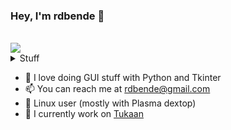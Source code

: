### Hey, I'm rdbende 👋

<br>

<img src="https://github-readme-stats.vercel.app/api?username=rdbende&show_icons=true&count_private=true&custom_title=My%20GitHub%20stats&theme=slateorange">
<!--<img src="https://github-readme-stats.vercel.app/api/top-langs/?username=rdbende&custom_title=My%20most%20used%20languages"> This is irrelevant. My most used language is Python, not Tcl! -->

<details><summary>Stuff</summary>

  ![metrics.lecoq.io](https://metrics.lecoq.io/rdbende)
  
</details>

- :snake: I love doing GUI stuff with Python and Tkinter
- :mailbox: You can reach me at rdbende@gmail.com
- :penguin: Linux user (mostly with Plasma dextop)
- :diamond_shape_with_a_dot_inside: I currently work on [Tukaan](https://github.com/tukaan/tukaan)
